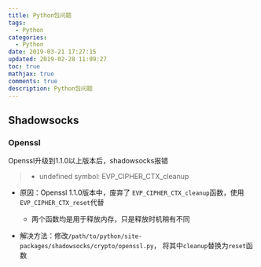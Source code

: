 ```yaml
---
title: Python包问题
tags:
  - Python
categories:
  - Python
date: 2019-03-21 17:27:15
updated: 2019-02-28 11:09:27
toc: true
mathjax: true
comments: true
description: Python包问题
---
```


##	Shadowsocks

### Openssl

Openssl升级到1.1.0以上版本后，shadowsocks报错

> - undefined symbol: EVP_CIPHER_CTX_cleanup

-	原因：Openssl 1.1.0版本中，废弃了
	`EVP_CIPHER_CTX_cleanup`函数，使用
	`EVP_CIPHER_CTX_reset`代替

	-	两个函数均是用于释放内存，只是释放时机稍有不同

-	解决方法：修改`/path/to/python/site-packages/shadowsocks/crypto/openssl.py`，
	将其中`cleanup`替换为`reset`函数
